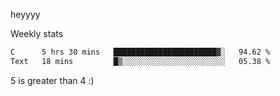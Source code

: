 heyyyy

Weekly stats
<!--START_SECTION:waka-->

```txt
C      5 hrs 30 mins   ███████████████████████▓░   94.62 %
Text   18 mins         █▒░░░░░░░░░░░░░░░░░░░░░░░   05.38 %
```

<!--END_SECTION:waka-->
5 is greater than 4 :)
